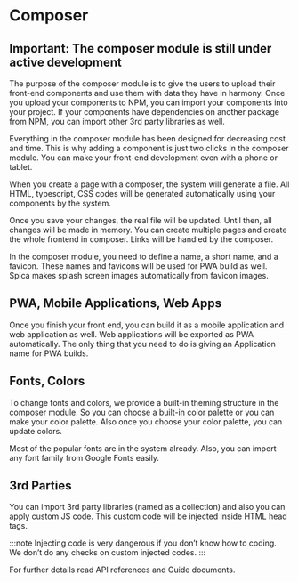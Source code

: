 # Composer

## Important: The composer module is still under active development

The purpose of the composer module is to give the users to upload their front-end components and use them with data they have in harmony. Once you upload your components to NPM, you can import your components into your project. If your components have dependencies on another package from NPM, you can import other 3rd party libraries as well.

Everything in the composer module has been designed for decreasing cost and time. This is why adding a component is just two clicks in the composer module. You can make your front-end development even with a phone or tablet.

When you create a page with a composer, the system will generate a file. All HTML, typescript, CSS codes will be generated automatically using your components by the system. 

Once you save your changes, the real file will be updated. Until then, all changes will be made in memory. You can create multiple pages and create the whole frontend in composer. Links will be handled by the composer. 

In the composer module, you need to define a name, a short name, and a favicon. These names and favicons will be used for PWA build as well. Spica makes splash screen images automatically from favicon images.

## PWA, Mobile Applications, Web Apps

Once you finish your front end, you can build it as a mobile application and web application as well. Web applications will be exported as PWA automatically. The only thing that you need to do is giving an Application name for PWA builds.

## Fonts, Colors

To change fonts and colors, we provide a built-in theming structure in the composer module. So you can choose a built-in color palette or you can make your color palette. Also once you choose your color palette, you can update colors. 

Most of the popular fonts are in the system already. Also, you can import any font family from Google Fonts easily. 

## 3rd Parties

You can import 3rd party libraries (named as a collection) and also you can apply custom JS code. This custom code will be injected inside HTML head tags. 

:::note
Injecting code is very dangerous if you don’t know how to coding. We don’t do any checks on custom injected codes.
:::

For further details read API references and Guide documents.
